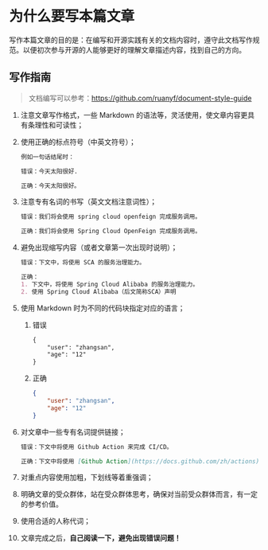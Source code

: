 # 为什么要写本篇文章

写作本篇文章的目的是：在编写和开源实践有关的文档内容时，遵守此文档写作规范。以便初次参与开源的人能够更好的理解文章描述内容，找到自己的方向。

## 写作指南

> 文档编写可以参考：https://github.com/ruanyf/document-style-guide

1. 注意文章写作格式，一些 Markdown 的语法等，灵活使用，使文章内容更具有条理性和可读性；
   
2. 使用正确的标点符号（中英文符号）；

   ```markdown
   例如一句话结尾时：
   
   错误：今天太阳很好.
   
   正确：今天太阳很好。
   ```

3. 注意专有名词的书写（英文文档注意词性）；

   ```markdown
   错误：我们将会使用 spring cloud openfeign 完成服务调用。
   
   正确：我们将会使用 Spring Cloud OpenFeign 完成服务调用。
   ```

4. 避免出现缩写内容（或者文章第一次出现时说明）；

   ```markdown
   错误：下文中，将使用 SCA 的服务治理能力。
   
   正确：
   1. 下文中，将使用 Spring Cloud Alibaba 的服务治理能力。
   2. 使用 Spring Cloud Alibaba（后文简称SCA）声明

5. 使用 Markdown 时为不同的代码块指定对应的语言；

   1. 错误

      ```xml
      {
          "user": "zhangsan",
          "age": "12"
      }
      ```

   2. 正确

      ```json
      {
          "user": "zhangsan",
          "age": "12"
      }
      ```

6. 对文章中一些专有名词提供链接；

   ```markdown
   错误：下文中将使用 Github Action 来完成 CI/CD。
   
   正确：下文中将使用 [Github Action](https://docs.github.com/zh/actions) 来完成 [CI/CD](https://www.redhat.com/en/topics/devops/what-is-ci-cd)。
   ```

7. 对重点内容使用加粗，下划线等着重强调；

8. 明确文章的受众群体，站在受众群体思考，确保对当前受众群体而言，有一定的参考价值。

9. 使用合适的人称代词；

10. 文章完成之后，**自己阅读一下，避免出现错误问题！**
